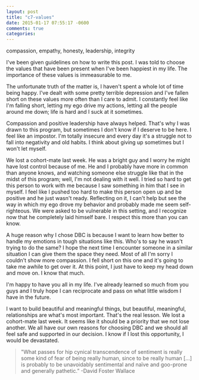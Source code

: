 ```yaml
---
layout: post
title: "c7-values"
date: 2015-01-17 07:55:17 -0600
comments: true
categories: 
---
```

compassion, empathy, honesty, leadership, integrity

<!--more-->

I've been given guidelines on how to write this post.  I was told to choose the values that have been present when I've been  happiest in my life. The importance of these values is immeasurable to me.  

The unfortunate truth of the matter is, I haven't spent a whole lot of time being happy.  I've dealt with some pretty terrible depression and I've fallen short on these values more often than I care to admit.  I constantly feel like I'm falling short, letting my ego drive my actions, letting all the people around me down; life is hard and I suck at it sometimes.  

Compassion and positive leadership have always helped.  That's why I was drawn to this program, but sometimes I don't know if I deserve to be here.  I feel like an impostor.  I'm totally insecure and every day it's a struggle not to fall into negativity and old habits.  I think about giving up sometimes but I won't let myself.

We lost a cohort-mate last week.  He was a bright guy and I worry he might have lost control because of me.  He and I probably have  more in common than anyone knows, and watching someone else struggle like that in the midst of this program; well, I'm not dealing with it well.  I tried so hard to get this person to work with me because I saw something in him that I see in myself.  I feel like I pushed too hard to make this person open up and be positive and he just wasn't ready.  Reflecting on it, I can't help but see the way in which my ego drove my behavior and probably made me seem self-righteous.  We were asked to be vulnerable in this setting, and I recognize now that he completely laid himself bare.  I respect this more than you can know. 

A huge reason why I chose DBC is because I want to learn how better to handle my emotions in tough situations like this.  Who's to say he wasn't trying to do the same?  I hope the next time I encounter someone in a similar situation I can give them the space they need.  Most of all I'm sorry I couldn't show more compassion.  I fell short on this one and it's going to take me awhile to get over it.  At this point, I just have to keep my head down and move on.  I know that much. 

I'm happy to have you all in my life.  I've already learned so much from you guys and I truly hope I can reciprocate and pass on what little wisdom I have in the future.  

I want to build beautiful and meaningful things, but beautiful, meaningful, relationships are what's most important.  That's the real lesson.  We lost a cohort-mate last week.  It seems like it should be a priority that we not lose another.  We all have our own reasons for choosing DBC and we should all feel safe and supported in our decision.  I know if I lost this opportunity, I would be devastated. 

>"What passes for hip cynical transcendence of sentiment is really some kind of fear of being really human, since to be really 
>human [...] is probably to be unavoidably sentimental and naïve and goo-prone and generally pathetic.” -David Foster Wallace





